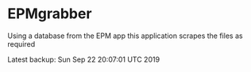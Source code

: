 # EPMgrabber
Using a database from the EPM app this application scrapes the files as required


Latest backup: Sun Sep 22 20:07:01 UTC 2019
